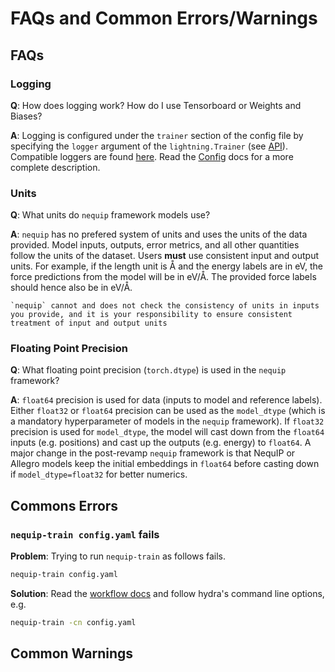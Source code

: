 # FAQs and Common Errors/Warnings

## FAQs

### Logging

  **Q**: How does logging work? How do I use Tensorboard or Weights and Biases?

  **A**: Logging is configured under the `trainer` section of the config file by specifying the `logger` argument of the `lightning.Trainer` (see [API](https://lightning.ai/docs/pytorch/stable/common/trainer.html#trainer-class-api)). Compatible loggers are found [here](https://lightning.ai/docs/pytorch/stable/api_references.html#loggers). Read the [Config](config.md) docs for a more complete description.

### Units
  **Q**: What units do `nequip` framework models use?

  **A**: `nequip` has no prefered system of units and uses the units of the data provided. Model inputs, outputs, error metrics, and all other quantities follow the units of the dataset. Users **must** use consistent input and output units. For example, if the length unit is Å and the energy labels are in eV, the force predictions from the model will be in eV/Å. The provided force labels should hence also be in eV/Å. 

```{warning}
`nequip` cannot and does not check the consistency of units in inputs you provide, and it is your responsibility to ensure consistent treatment of input and output units
```

### Floating Point Precision

  **Q**: What floating point precision (`torch.dtype`) is used in the `nequip` framework?

  **A**: `float64` precision is used for data (inputs to model and reference labels). Either `float32` or `float64` precision can be used as the `model_dtype` (which is a mandatory hyperparameter of models in the `nequip` framework). If `float32` precision is used for `model_dtype`, the model will cast down from the `float64` inputs (e.g. positions) and cast up the outputs (e.g. energy) to `float64`. A major change in the post-revamp `nequip` framework is that NequIP or Allegro models keep the initial embeddings in `float64` before casting down if `model_dtype=float32` for better numerics.

## Commons Errors

### `nequip-train config.yaml` fails

  **Problem**: Trying to run `nequip-train` as follows fails.
```bash
nequip-train config.yaml
```
  **Solution**: Read the [workflow docs](workflow.md) and follow hydra's command line options, e.g.
```bash
nequip-train -cn config.yaml
```

## Common Warnings
